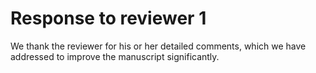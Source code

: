 # Response to reviewer 1

We thank the reviewer for his or her detailed comments, which we have addressed
to improve the manuscript significantly.
